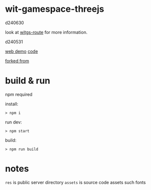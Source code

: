 # wit-gamespace-threejs

d240630

look at [witgs-route](https://github.com/tynrare/witgs-route) for more information.

d240531

[web demo](https://wit-gamespace-threejs.netlify.app/)
[code](https://github.com/tynrare/wit-gamespace-threejs)

[forked from](https://github.com/tynrare/camera-thirdperson-threejs)

# build & run

npm required

install:
```
> npm i
```

run dev:
```
> npm start
```

build:
```
> npm run build
```

# notes

`res` is public server directory
`assets` is source code assets such fonts

